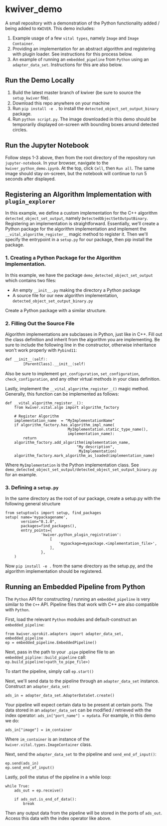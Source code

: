 # kwiver_demo
A small repository with a demonstration of the Python functionality added / being added to `KWIVER`. This demo includes:

1. Example usage of a few `vital types`, namely `Image` and `Image Container`.
2. Providing an implementation for an abstract algorithm and registering with plugin loader. See instructions for this process below.
3. An example of running an `embedded_pipeline` from `Python` using an `adapter_data_set`. Instructions for this are also below.

## Run the Demo Locally
1. Build the latest master branch of kwiver (be sure to source the `setup_kwiver` file).
2. Download this repo anywhere on your machine
3. Run `pip install -e .` to install the `detected_object_set_output_binary` package.
4. Run `python script.py`. The image downloaded in this demo should be temporarily displayed on-screen with bounding boxes around detected circles. 

## Run the Jupyter Notebook
Follow steps 1-3 above, then from the root directory of the repository run `jupyter-notebook`. In your browser, navigate to the `kwiver_python_demo.ipynb`. At the top, click `Cell`, then `Run all`. The same image should stay on-screen, but the notebook will continue to run 5 seconds after displayed.

## Registering an Algorithm Implementation with `plugin_explorer`
In this example, we define a custom implementation for the C++ algorithm `detected_object_set_output`, namely `DetectedObjectSetOutputBinary`.
Registering an implementation is straightforward. Essentially, we'll create a Python package for the algorithm implementation and implement the
`__vital_algorithm_register__` magic method to register it. Then we'll specify the entrypoint in a `setup.py` for our package, then pip install the package.


### 1. Creating a Python Package for the Algorithm Implementation.
In this example, we have the package `demo_detected_object_set_output` which contains two files:

  * An empty `__init__.py` making the directory a Python package
  * A source file for our new algorithm implementation, `detected_object_set_output_binary.py`
  
Create a Python package with a similar structure.

### 2. Filling Out the Source File
Algorithm implementations are subclasses in Python, just like in C++. Fill out the class definition and inherit from the algorithm you are implementing. Be sure to include the following line in the constructor, otherwise inheritance won't work properly with `Pybind11`:

``` a custom implementation for the C++ algorithm detected_object_set_output, namely DetectedObjectSetOutputBinary. Registering an implementation is straightforward. Essentially, we'll create a Python package for the algorithm implementation and implement the __vital_algorithm_register__ magic method to register it. Then we'll specify the entrypoint in a setup.py for our package, then pip install the package.
def __init__(self):
        [ParentClass].__init__(self)
```

Also be sure to implement `get_configuration`, `set_configuration`, `check_configuration`, and any other virtual methods in your class definition.

Lastly, implement the `__vital_algorithm_register__()` magic method. Generally, this function can be implemented as follows:

```
def __vital_algorithm_register__():
    from kwiver.vital.algo import algorithm_factory

    # Register Algorithm
    implementation_name  = "MyImplementationName"
    if algorithm_factory.has_algorithm_impl_name(
                            MyImplementation.static_type_name(),
                            implementation_name):
        return
    algorithm_factory.add_algorithm(implementation_name,
                                "My description",
                                 MyImplementation)
    algorithm_factory.mark_algorithm_as_loaded(implementation_name)
```

Where `MyImplementation` is the Python implementation class. See `demo_detected_object_set_output/detected_object_set_output_binary.py` for an example.

### 3. Defining a `setup.py`

In the same directory as the root of our package, create a setup.py with the following general structure

```
from setuptools import setup, find_packages
setup( name='mypackagename',
       version="0.1.0",
       packages=find_packages(),
       entry_points={
                'kwiver.python_plugin_registration':
                    [
                        'mypackage=mypackage.<implementation_file>',
                    ],
                },
    )
```

Now `pip install -e .` from the same directory as the setup.py, and the algorithm implementation should be registered.

## Running an Embedded Pipeline from Python
The `Python` API for constructing / running an `embedded_pipeline` is very similar to the `C++` API. Pipeline files that work with C++ are also compatible with `Python`.

First, load the relevant `Python` modules and default-construct an `embedded_pipeline`:
```
from kwiver.sprokit.adapters import adapter_data_set, embedded_pipeline
ep = embedded_pipeline.EmbeddedPipeline()
```
Next, pass in the path to your `.pipe` pipeline file to an `embedded_pipline::build_pipeline` call:
`ep.build_pipeline(<path_to_pipe_file>)`

To start the pipeline, simply call `ep.start()`

Next, we'll send data to the pipeline through an `adapter_data_set` instance. Construct an `adapter_data_set`:
```
ads_in = adapter_data_set.AdapterDataSet.create()
```

Your pipeline will expect certain data to be present at certain ports. The data stored in an `adapter_data_set` can be modified / retrieved with the index operator: `ads_in["port_name"] = mydata`. For example, in this demo we do:
```
ads_in["image"] = im_container
```
Where `im_container` is an instance of the `kwiver.vital.types.ImageContainer` class.

Next, send the `adapter_data_set` to the pipeline and `send_end_of_input()`:
```
ep.send(ads_in)
ep.send_end_of_input()
```

Lastly, poll the status of the pipeline in a while loop:
```
while True:
    ads_out = ep.receive()

    if ads_out.is_end_of_data():
        break
```
Then any output data from the pipeline will be stored in the ports of `ads_out`. Access this data with the index operator like above.
